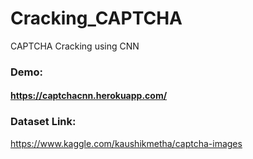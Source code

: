 # Cracking_CAPTCHA
CAPTCHA Cracking using CNN

### Demo:
#### https://captchacnn.herokuapp.com/


### Dataset Link:

https://www.kaggle.com/kaushikmetha/captcha-images
